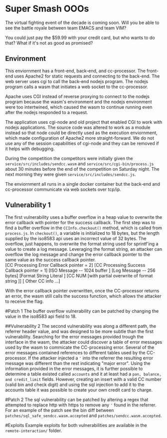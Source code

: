 # Super Smash OOOs

The virtual fighting event of the decade is coming soon.  Will you be able to see the battle royale between team EMACS and team VIM?

You could just pay the $59.99 with your credit card, but who wants to do that?  What if it's not as good as promised?

## Environment
This enviornment has a front-end, back-end, and cc-processor.  The front-end uses Apache2 for static requests and connecting to the back-end. The web server uses cgi to call the back-end nodejs program.  The nodejs program calls a wasm that initiates a web socket to the cc-processor.  

Apache uses CGI instead of reverse proxying to connect to the nodejs program because the wasm's environment and the nodejs environment were too intertwined, which caused the wasm to continue running even after the nodejs responded to a request. 

The application uses cgi-node and old project that enabled CGI to work with nodejs applications. The source code was altered to work as a module instead so that node could be directly used as the execution enviornment, which made configuration of Apache2 more straight-forward. We do not use any of the session capabilities of cgi-node and they can be removed if it helps with debugging.       

During the competition the competitors were initially given the `service/src/includes/sendcc.wasm` and `service/src/cgi-bin/process.js` about 30 minutes before the end of the competition on Saturday night.  The next morning they were given `service/src/includes/sendcc.js`.

The enviornment all runs in a single docker container but the back-end and cc-processor communicate via web sockets over tcp/ip.  

## Vulnerability 1
The first vulnerability uses a buffer overflow in a heap value to overwrite the error callback with pointer for the success callback. The first step was to find a buffer overflow in the `CCInfo.checkout()` method, which is called from `process.js`. In `checkout()`, a variable is initialized to 18 bytes, but the length supplied by the iso8583 api uses an incorrect value of 32 bytes. The overflow, just happens, to overwrite the format string used for sprintf'ing a value to create a log message. Leveraging the format string, an attacker can overflow the log message and change the error callback pointer to the same value as the success callback pointer.  
		[CC Processing Error Callback pointer = 2]
		[CC Processing Success Callback pointer = 1]
		[ISO Message -- 1024 buffer ]
		[Log Message -- 256 bytes]
		[Format String Literal ]
		[CC NUM [with partial overwrite of format string ]]
		[ Other CC info …]
		
With the error callback pointer overwritten, once the CC-processor returns an error, the wasm still calls the success function, which allows the attacker to receive the flag.

#Patch 1
The buffer overflow vulnerability can be patched by changing the value in the iso8583 api field to 18.

##Vulnerability 2
The second vulnerability was along a different path, the referrer header value, and was designed to be more subtle than the first vulnerability. Searching for the error messages provided trough the interface in the wasm, the attacker could discover a table of error messages used by the wasm to commicate the CC-processing error. Several of the error messages contained references to different tables used by the CC-processor. If the attacker injected a `'` into the referrer the resulting error message was different than the rest indicating "major error".  Using the information provided in the error messages, it is further possible to determine a table existed called `accounts` and it at least had a `pan, balance, and credit_limit` fields. However, creating an insert with a valid CC number (valid bin and check digit) and using the sql injection to add it to the accounts table it was possible to create your own credit card to charge.

#Patch 2
The sql vulnerability can be patched by altering a regex that attempted to replace http with https to remove any `'` found in the referrer.  
For an example of the patch see the bin diff between `patches/sql_safe_sendcc.wasm.accepted` and `patches/sendcc.wasm.accepted`.

#Exploits
Example exploits for both vulnerabilities are available in the `remote-interaction/` folder.
 






